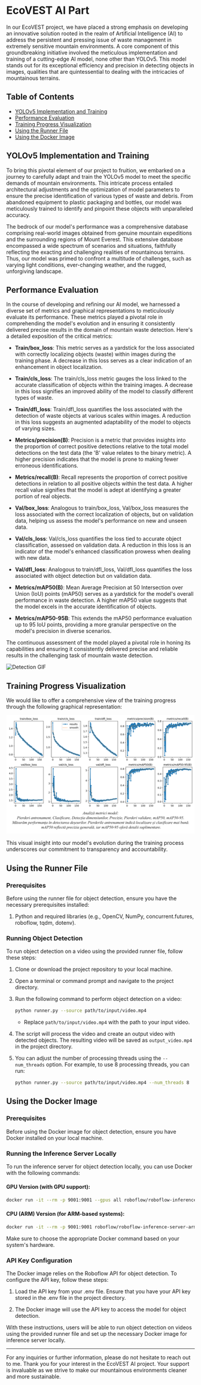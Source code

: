 # EcoVEST AI Part

In our EcoVEST project, we have placed a strong emphasis on developing an innovative solution rooted in the realm of Artificial Intelligence (AI) to address the persistent and pressing issue of waste management in extremely sensitive mountain environments. A core component of this groundbreaking initiative involved the meticulous implementation and training of a cutting-edge AI model, none other than YOLOv5. This model stands out for its exceptional efficiency and precision in detecting objects in images, qualities that are quintessential to dealing with the intricacies of mountainous terrains.

## Table of Contents

- [YOLOv5 Implementation and Training](#yolov5-implementation-and-training)
- [Performance Evaluation](#performance-evaluation)
- [Training Progress Visualization](#training-progress-visualization)
- [Using the Runner File](#using-the-runner-file)
- [Using the Docker Image](#using-the-docker-image)

## YOLOv5 Implementation and Training

To bring this pivotal element of our project to fruition, we embarked on a journey to carefully adapt and train the YOLOv5 model to meet the specific demands of mountain environments. This intricate process entailed architectural adjustments and the optimization of model parameters to ensure the precise identification of various types of waste and debris. From abandoned equipment to plastic packaging and bottles, our model was meticulously trained to identify and pinpoint these objects with unparalleled accuracy.

The bedrock of our model's performance was a comprehensive database comprising real-world images obtained from genuine mountain expeditions and the surrounding regions of Mount Everest. This extensive database encompassed a wide spectrum of scenarios and situations, faithfully reflecting the exacting and challenging realities of mountainous terrains. Thus, our model was primed to confront a multitude of challenges, such as varying light conditions, ever-changing weather, and the rugged, unforgiving landscape.

## Performance Evaluation

In the course of developing and refining our AI model, we harnessed a diverse set of metrics and graphical representations to meticulously evaluate its performance. These metrics played a pivotal role in comprehending the model's evolution and in ensuring it consistently delivered precise results in the domain of mountain waste detection. Here's a detailed exposition of the critical metrics:

- **Train/box_loss**: This metric serves as a yardstick for the loss associated with correctly localizing objects (waste) within images during the training phase. A decrease in this loss serves as a clear indication of an enhancement in object localization.

- **Train/cls_loss**: The train/cls_loss metric gauges the loss linked to the accurate classification of objects within the training images. A decrease in this loss signifies an improved ability of the model to classify different types of waste.

- **Train/dfl_loss**: Train/dfl_loss quantifies the loss associated with the detection of waste objects at various scales within images. A reduction in this loss suggests an augmented adaptability of the model to objects of varying sizes.

- **Metrics/precision(B)**: Precision is a metric that provides insights into the proportion of correct positive detections relative to the total model detections on the test data (the 'B' value relates to the binary metric). A higher precision indicates that the model is prone to making fewer erroneous identifications.

- **Metrics/recall(B)**: Recall represents the proportion of correct positive detections in relation to all positive objects within the test data. A higher recall value signifies that the model is adept at identifying a greater portion of real objects.

- **Val/box_loss**: Analogous to train/box_loss, Val/box_loss measures the loss associated with the correct localization of objects, but on validation data, helping us assess the model's performance on new and unseen data.

- **Val/cls_loss**: Val/cls_loss quantifies the loss tied to accurate object classification, assessed on validation data. A reduction in this loss is an indicator of the model's enhanced classification prowess when dealing with new data.

- **Val/dfl_loss**: Analogous to train/dfl_loss, Val/dfl_loss quantifies the loss associated with object detection but on validation data.

- **Metrics/mAP50(B)**: Mean Average Precision at 50 Intersection over Union (IoU) points (mAP50) serves as a yardstick for the model's overall performance in waste detection. A higher mAP50 value suggests that the model excels in the accurate identification of objects.

- **Metrics/mAP50-95B**: This extends the mAP50 performance evaluation up to 95 IoU points, providing a more granular perspective on the model's precision in diverse scenarios.

The continuous assessment of the model played a pivotal role in honing its capabilities and ensuring it consistently delivered precise and reliable results in the challenging task of mountain waste detection.

![Detection GIF](https://github.com/AndrewDisco/EcoVest/blob/main/images/everestDetect1.gif?raw=true)

## Training Progress Visualization

We would like to offer a comprehensive view of the training progress through the following graphical representation:

![Training Progress](https://github.com/AndrewDisco/EcoVest/blob/main/images/resultscap.png?raw=true)

This visual insight into our model's evolution during the training process underscores our commitment to transparency and accountability.

## Using the Runner File

### Prerequisites

Before using the runner file for object detection, ensure you have the necessary prerequisites installed:

1. Python and required libraries (e.g., OpenCV, NumPy, concurrent.futures, roboflow, tqdm, dotenv).

### Running Object Detection

To run object detection on a video using the provided runner file, follow these steps:

1. Clone or download the project repository to your local machine.

2. Open a terminal or command prompt and navigate to the project directory.

3. Run the following command to perform object detection on a video:

   ```bash
   python runner.py --source path/to/input/video.mp4
   ```

   - Replace `path/to/input/video.mp4` with the path to your input video.

4. The script will process the video and create an output video with detected objects. The resulting video will be saved as `output_video.mp4` in the project directory.

5. You can adjust the number of processing threads using the `--num_threads` option. For example, to use 8 processing threads, you can run:

   ```bash
   python runner.py --source path/to/input/video.mp4 --num_threads 8
   ```

## Using the Docker Image

### Prerequisites

Before using the Docker image for object detection, ensure you have Docker installed on your local machine.

### Running the Inference Server Locally

To run the inference server for object detection locally, you can use Docker with the following commands:

#### GPU Version (with GPU support):

```bash
docker run -it --rm -p 9001:9001 --gpus all roboflow/roboflow-inference-server-trt
```

#### CPU (ARM) Version (for ARM-based systems):

```bash
docker run -it --rm -p 9001:9001 roboflow/roboflow-inference-server-arm-cpu:0.4.4
```

Make sure to choose the appropriate Docker command based on your system's hardware.

### API Key Configuration

The Docker image relies on the Roboflow API for object detection. To configure the API key, follow these steps:

1. Load the API key from your .env file. Ensure that you have your API key stored in the .env file in the project directory.

2. The Docker image will use the API key to access the model for object detection.

With these instructions, users will be able to run object detection on videos using the provided runner file and set up the necessary Docker image for inference server locally.

---

For any inquiries or further information, please do not hesitate to reach out to me. Thank you for your interest in the EcoVEST AI project. Your support is invaluable as we strive to make our mountainous environments cleaner and more sustainable.
